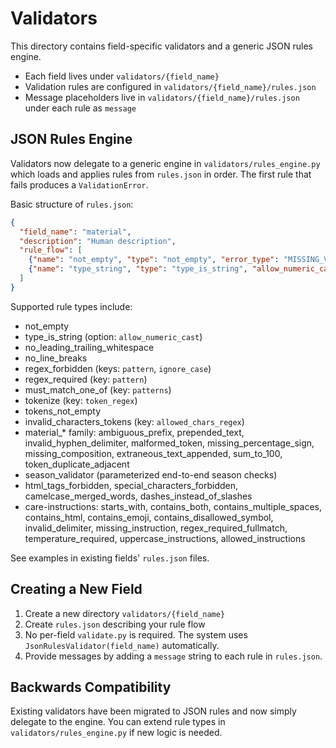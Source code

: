 # Validators

This directory contains field-specific validators and a generic JSON rules engine.

- Each field lives under `validators/{field_name}`
- Validation rules are configured in `validators/{field_name}/rules.json`
- Message placeholders live in `validators/{field_name}/rules.json` under each rule as `message`

## JSON Rules Engine

Validators now delegate to a generic engine in `validators/rules_engine.py` which loads and applies rules from `rules.json` in order. The first rule that fails produces a `ValidationError`.

Basic structure of `rules.json`:

```json
{
  "field_name": "material",
  "description": "Human description",
  "rule_flow": [
    {"name": "not_empty", "type": "not_empty", "error_type": "MISSING_VALUE", "probability": 1.0},
    {"name": "type_string", "type": "type_is_string", "allow_numeric_cast": false, "error_type": "INVALID_TYPE", "probability": 1.0}
  ]
}
```

Supported rule types include:
- not_empty
- type_is_string (option: `allow_numeric_cast`)
- no_leading_trailing_whitespace
- no_line_breaks
- regex_forbidden (keys: `pattern`, `ignore_case`)
- regex_required (key: `pattern`)
- must_match_one_of (key: `patterns`)
- tokenize (key: `token_regex`)
- tokens_not_empty
- invalid_characters_tokens (key: `allowed_chars_regex`)
- material_* family: ambiguous_prefix, prepended_text, invalid_hyphen_delimiter, malformed_token, missing_percentage_sign, missing_composition, extraneous_text_appended, sum_to_100, token_duplicate_adjacent
- season_validator (parameterized end-to-end season checks)
- html_tags_forbidden, special_characters_forbidden, camelcase_merged_words, dashes_instead_of_slashes
- care-instructions: starts_with, contains_both, contains_multiple_spaces, contains_html, contains_emoji, contains_disallowed_symbol, invalid_delimiter, missing_instruction, regex_required_fullmatch, temperature_required, uppercase_instructions, allowed_instructions

See examples in existing fields' `rules.json` files.

## Creating a New Field

1. Create a new directory `validators/{field_name}`
2. Create `rules.json` describing your rule flow
3. No per-field `validate.py` is required. The system uses `JsonRulesValidator(field_name)` automatically.
4. Provide messages by adding a `message` string to each rule in `rules.json`.

## Backwards Compatibility

Existing validators have been migrated to JSON rules and now simply delegate to the engine. You can extend rule types in `validators/rules_engine.py` if new logic is needed.